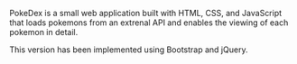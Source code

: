 PokeDex is a small web application built with HTML, CSS, and JavaScript that loads pokemons from an extrenal API and enables the viewing of each pokemon in detail.

This version has been implemented using Bootstrap and jQuery.
